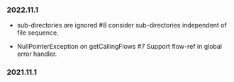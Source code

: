 ### 2022.11.1

* sub-directories are ignored #8
consider sub-directories independent of file sequence.

* NullPointerException on getCallingFlows #7
Support flow-ref in global error handler.

### 2021.11.1